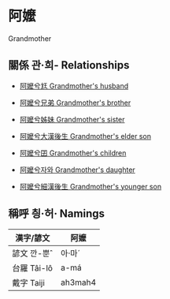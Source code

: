 # 阿嬤
Grandmother

## 關係 관·희- Relationships

- [阿嬤兮尪 Grandmother's husband](member8.md)

- [阿嬤兮兄弟 Grandmother's brother](member31.md)

- [阿嬤兮姊妹 Grandmother's sister](member32.md)

- [阿嬤兮大漢後生 Grandmother's elder son](member10.md)

- [阿嬤兮囝 Grandmother's children](member2.md)

- [阿嬤兮자와 Grandmother's daughter](member12.md)

- [阿嬤兮細漢後生 Grandmother's younger son](member11.md)



## 稱呼 칑·허· Namings

漢字/諺文 | 阿嬤
--- | ---
諺文 깐-뿐ˆ | 아·마ˊ
台羅 Tâi-lô | a-má
戴字 Taiji | ah3mah4


